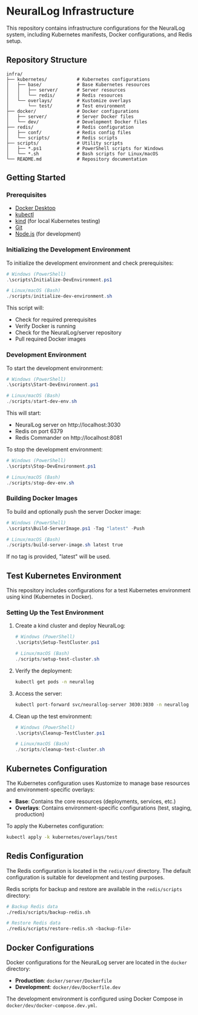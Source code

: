 # NeuralLog Infrastructure

This repository contains infrastructure configurations for the NeuralLog system, including Kubernetes manifests, Docker configurations, and Redis setup.

## Repository Structure

```
infra/
├── kubernetes/           # Kubernetes configurations
│   ├── base/             # Base Kubernetes resources
│   │   ├── server/       # Server resources
│   │   └── redis/        # Redis resources
│   └── overlays/         # Kustomize overlays
│       └── test/         # Test environment
├── docker/               # Docker configurations
│   ├── server/           # Server Docker files
│   └── dev/              # Development Docker files
├── redis/                # Redis configuration
│   ├── conf/             # Redis config files
│   └── scripts/          # Redis scripts
├── scripts/              # Utility scripts
│   ├── *.ps1             # PowerShell scripts for Windows
│   └── *.sh              # Bash scripts for Linux/macOS
└── README.md             # Repository documentation
```

## Getting Started

### Prerequisites

- [Docker Desktop](https://www.docker.com/products/docker-desktop/)
- [kubectl](https://kubernetes.io/docs/tasks/tools/install-kubectl/)
- [kind](https://kind.sigs.k8s.io/docs/user/quick-start/#installation) (for local Kubernetes testing)
- [Git](https://git-scm.com/downloads)
- [Node.js](https://nodejs.org/) (for development)

### Initializing the Development Environment

To initialize the development environment and check prerequisites:

```powershell
# Windows (PowerShell)
.\scripts\Initialize-DevEnvironment.ps1

# Linux/macOS (Bash)
./scripts/initialize-dev-environment.sh
```

This script will:
- Check for required prerequisites
- Verify Docker is running
- Check for the NeuralLog/server repository
- Pull required Docker images

### Development Environment

To start the development environment:

```powershell
# Windows (PowerShell)
.\scripts\Start-DevEnvironment.ps1

# Linux/macOS (Bash)
./scripts/start-dev-env.sh
```

This will start:
- NeuralLog server on http://localhost:3030
- Redis on port 6379
- Redis Commander on http://localhost:8081

To stop the development environment:

```powershell
# Windows (PowerShell)
.\scripts\Stop-DevEnvironment.ps1

# Linux/macOS (Bash)
./scripts/stop-dev-env.sh
```

### Building Docker Images

To build and optionally push the server Docker image:

```powershell
# Windows (PowerShell)
.\scripts\Build-ServerImage.ps1 -Tag "latest" -Push

# Linux/macOS (Bash)
./scripts/build-server-image.sh latest true
```

If no tag is provided, "latest" will be used.

## Test Kubernetes Environment

This repository includes configurations for a test Kubernetes environment using kind (Kubernetes in Docker).

### Setting Up the Test Environment

1. Create a kind cluster and deploy NeuralLog:
   ```powershell
   # Windows (PowerShell)
   .\scripts\Setup-TestCluster.ps1

   # Linux/macOS (Bash)
   ./scripts/setup-test-cluster.sh
   ```

2. Verify the deployment:
   ```bash
   kubectl get pods -n neurallog
   ```

3. Access the server:
   ```bash
   kubectl port-forward svc/neurallog-server 3030:3030 -n neurallog
   ```

4. Clean up the test environment:
   ```powershell
   # Windows (PowerShell)
   .\scripts\Cleanup-TestCluster.ps1

   # Linux/macOS (Bash)
   ./scripts/cleanup-test-cluster.sh
   ```

## Kubernetes Configuration

The Kubernetes configuration uses Kustomize to manage base resources and environment-specific overlays:

- **Base**: Contains the core resources (deployments, services, etc.)
- **Overlays**: Contains environment-specific configurations (test, staging, production)

To apply the Kubernetes configuration:

```bash
kubectl apply -k kubernetes/overlays/test
```

## Redis Configuration

The Redis configuration is located in the `redis/conf` directory. The default configuration is suitable for development and testing purposes.

Redis scripts for backup and restore are available in the `redis/scripts` directory:

```bash
# Backup Redis data
./redis/scripts/backup-redis.sh

# Restore Redis data
./redis/scripts/restore-redis.sh <backup-file>
```

## Docker Configurations

Docker configurations for the NeuralLog server are located in the `docker` directory:

- **Production**: `docker/server/Dockerfile`
- **Development**: `docker/dev/Dockerfile.dev`

The development environment is configured using Docker Compose in `docker/dev/docker-compose.dev.yml`.
